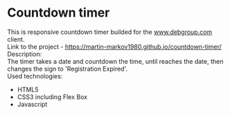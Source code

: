 # Countdown timer
This is responsive countdown timer builded for the www.debgroup.com client.
<br>
Link to the project - https://martin-markov1980.github.io/countdown-timer/
<br>
Description:
<br>
  The timer takes a date and countdown the time, until reaches the date, then changes the sign to 'Registration Expired'.
<br>
Used technologies:
  - HTML5 
  - CSS3 including Flex Box 
  - Javascript
